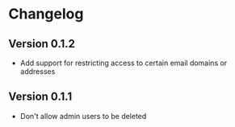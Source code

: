 # Changelog

## Version 0.1.2

* Add support for restricting access to certain email domains or addresses

## Version 0.1.1

* Don't allow admin users to be deleted
